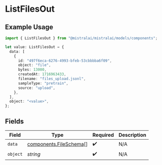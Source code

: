 # ListFilesOut

## Example Usage

```typescript
import { ListFilesOut } from "@mistralai/mistralai/models/components";

let value: ListFilesOut = {
  data: [
    {
      id: "497f6eca-6276-4993-bfeb-53cbbbba6f09",
      object: "file",
      bytes: 13000,
      createdAt: 1716963433,
      filename: "files_upload.jsonl",
      sampleType: "pretrain",
      source: "upload",
    },
  ],
  object: "<value>",
};
```

## Fields

| Field                                                            | Type                                                             | Required                                                         | Description                                                      |
| ---------------------------------------------------------------- | ---------------------------------------------------------------- | ---------------------------------------------------------------- | ---------------------------------------------------------------- |
| `data`                                                           | [components.FileSchema](../../models/components/fileschema.md)[] | :heavy_check_mark:                                               | N/A                                                              |
| `object`                                                         | *string*                                                         | :heavy_check_mark:                                               | N/A                                                              |